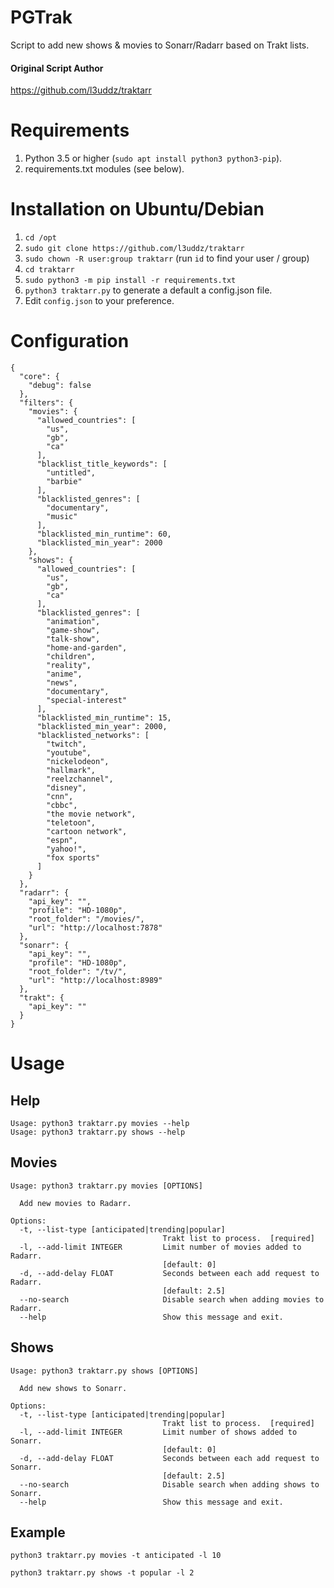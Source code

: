 # PGTrak
Script to add new shows & movies to Sonarr/Radarr based on Trakt lists.

#### Original Script Author
https://github.com/l3uddz/traktarr

# Requirements
1. Python 3.5 or higher (`sudo apt install python3 python3-pip`).
2. requirements.txt modules (see below).

# Installation on Ubuntu/Debian

1. `cd /opt`
3. `sudo git clone https://github.com/l3uddz/traktarr`
4. `sudo chown -R user:group traktarr` (run `id` to find your user / group)
5. `cd traktarr`
6. `sudo python3 -m pip install -r requirements.txt`
7. `python3 traktarr.py` to generate a default a config.json file.
8. Edit `config.json` to your preference.


# Configuration

```
{
  "core": {
    "debug": false
  },
  "filters": {
    "movies": {
      "allowed_countries": [
        "us",
        "gb",
        "ca"
      ],
      "blacklist_title_keywords": [
        "untitled",
        "barbie"
      ],
      "blacklisted_genres": [
        "documentary",
        "music"
      ],
      "blacklisted_min_runtime": 60,
      "blacklisted_min_year": 2000
    },
    "shows": {
      "allowed_countries": [
        "us",
        "gb",
        "ca"
      ],
      "blacklisted_genres": [
        "animation",
        "game-show",
        "talk-show",
        "home-and-garden",
        "children",
        "reality",
        "anime",
        "news",
        "documentary",
        "special-interest"
      ],
      "blacklisted_min_runtime": 15,
      "blacklisted_min_year": 2000,
      "blacklisted_networks": [
        "twitch",
        "youtube",
        "nickelodeon",
        "hallmark",
        "reelzchannel",
        "disney",
        "cnn",
        "cbbc",
        "the movie network",
        "teletoon",
        "cartoon network",
        "espn",
        "yahoo!",
        "fox sports"
      ]
    }
  },
  "radarr": {
    "api_key": "",
    "profile": "HD-1080p",
    "root_folder": "/movies/",
    "url": "http://localhost:7878"
  },
  "sonarr": {
    "api_key": "",
    "profile": "HD-1080p",
    "root_folder": "/tv/",
    "url": "http://localhost:8989"
  },
  "trakt": {
    "api_key": ""
  }
}
```


# Usage

## Help

```
Usage: python3 traktarr.py movies --help
Usage: python3 traktarr.py shows --help
```


## Movies

```
Usage: python3 traktarr.py movies [OPTIONS]

  Add new movies to Radarr.

Options:
  -t, --list-type [anticipated|trending|popular]
                                  Trakt list to process.  [required]
  -l, --add-limit INTEGER         Limit number of movies added to Radarr.
                                  [default: 0]
  -d, --add-delay FLOAT           Seconds between each add request to Radarr.
                                  [default: 2.5]
  --no-search                     Disable search when adding movies to Radarr.
  --help                          Show this message and exit.
```


## Shows

```
Usage: python3 traktarr.py shows [OPTIONS]

  Add new shows to Sonarr.

Options:
  -t, --list-type [anticipated|trending|popular]
                                  Trakt list to process.  [required]
  -l, --add-limit INTEGER         Limit number of shows added to Sonarr.
                                  [default: 0]
  -d, --add-delay FLOAT           Seconds between each add request to Sonarr.
                                  [default: 2.5]
  --no-search                     Disable search when adding shows to Sonarr.
  --help                          Show this message and exit.
```

## Example

```
python3 traktarr.py movies -t anticipated -l 10

```

```
python3 traktarr.py shows -t popular -l 2
```
